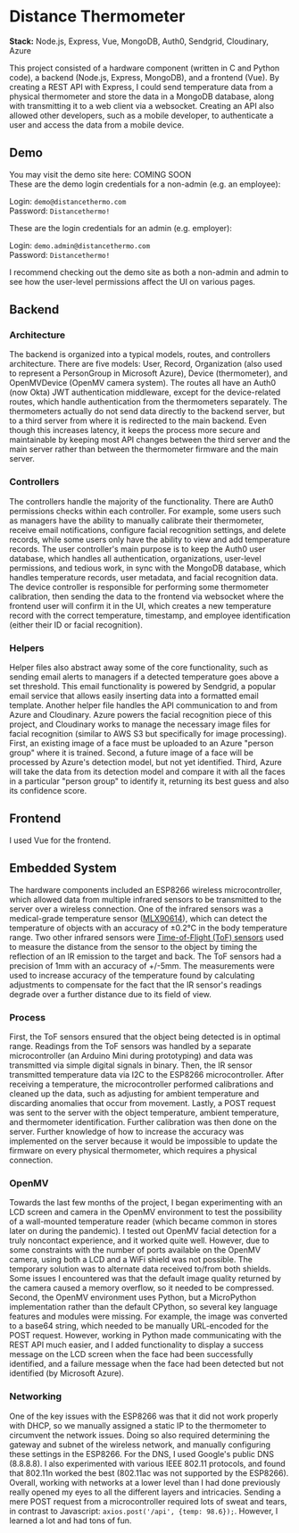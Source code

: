 # Distance Thermometer

<!-- Live Site: [convergehawaii.org](https://convergehawaii.org/) -->

**Stack:** Node.js, Express, Vue, MongoDB, Auth0, Sendgrid, Cloudinary, Azure

This project consisted of a hardware component (written in C and Python code), a backend (Node.js, Express, MongoDB), and a frontend (Vue). By creating a REST API with Express, I could send temperature data from a physical thermometer and store the data in a MongoDB database, along with transmitting it to a web client via a websocket. Creating an API also allowed other developers, such as a mobile developer, to authenticate a user and access the data from a mobile device.

## Demo

You may visit the demo site here: COMING SOON  
These are the demo login credentials for a non-admin (e.g. an employee):

Login: `demo@distancethermo.com`  
Password: `Distancethermo!`

These are the login credentials for an admin (e.g. employer):

Login: `demo.admin@distancethermo.com`  
Password: `Distancethermo!`

I recommend checking out the demo site as both a non-admin and admin to see how the user-level permissions affect the UI on various pages.

## Backend

### Architecture

The backend is organized into a typical models, routes, and controllers architecture. There are five models: User, Record, Organization (also used to represent a PersonGroup in Microsoft Azure), Device (thermometer), and OpenMVDevice (OpenMV camera system).
The routes all have an Auth0 (now Okta) JWT authentication middleware, except for the device-related routes, which handle authentication from the thermometers separately. The thermometers actually do not send data directly to the backend server, but to a third server from where it is redirected to the main backend.
Even though this increases latency, it keeps the process more secure and maintainable by keeping most API changes between the third server and the main server rather than between the thermometer firmware and the main server.

### Controllers

The controllers handle the majority of the functionality. There are Auth0 permissions checks within each controller. For example, some users such as managers have the ability to manually calibrate their thermometer, receive email notifications, configure facial recognition settings, and delete records, while some users only have the ability to view and add temperature records. The user controller's main purpose is to keep the Auth0 user database, which handles all authentication, organizations, user-level permissions, and tedious work, in sync with the MongoDB database, which handles temperature records, user metadata, and facial recognition data. The device controller is responsible for performing some thermometer calibration, then sending the data to the frontend via websocket where the frontend user will confirm it in the UI, which creates a new temperature record with the correct temperature, timestamp, and employee identification (either their ID or facial recognition).

### Helpers

Helper files also abstract away some of the core functionality, such as sending email alerts to managers if a detected temperature goes above a set threshold. This email functionality is powered by Sendgrid, a popular email service that allows easily inserting data into a formatted email template. Another helper file handles the API communication to and from Azure and Cloudinary. Azure powers the facial recognition piece of this project, and Cloudinary works to manage the necessary image files for facial recognition (similar to AWS S3 but specifically for image processing). First, an existing image of a face must be uploaded to an Azure "person group" where it is trained. Second, a future image of a face will be processed by Azure's detection model, but not yet identified. Third, Azure will take the data from its detection model and compare it with all the faces in a particular "person group" to identify it, returning its best guess and also its confidence score.

## Frontend

I used Vue for the frontend.

<!-- ### Components -->

## Embedded System

The hardware components included an ESP8266 wireless microcontroller, which allowed data from multiple infrared sensors to be transmitted to the server over a wireless connection. One of the infrared sensors was a medical-grade temperature sensor ([MLX90614](https://www.melexis.com/en/product/MLX90614)), which can detect the temperature of objects with an accuracy of ±0.2°C in the body temperature range. Two other infrared sensors were [Time-of-Flight (ToF) sensors](https://cdn.sparkfun.com/assets/8/9/9/a/6/VL53L0X_DS.pdf) used to measure the distance from the sensor to the object by timing the reflection of an IR emission to the target and back. The ToF sensors had a precision of 1mm with an accuracy of +/-5mm. The measurements were used to increase accuracy of the temperature found by calculating adjustments to compensate for the fact that the IR sensor's readings degrade over a further distance due to its field of view.

### Process

First, the ToF sensors ensured that the object being detected is in optimal range. Readings from the ToF sensors was handled by a separate microcontroller (an Arduino Mini during prototyping) and data was transmitted via simple digital signals in binary. Then, the IR sensor transmitted temperature data via I2C to the ESP8266 microcontroller. After receiving a temperature, the microcontroller performed calibrations and cleaned up the data, such as adjusting for ambient temperature and discarding anomalies that occur from movement. Lastly, a POST request was sent to the server with the object temperature, ambient temperature, and thermometer identification. Further calibration was then done on the server. Further knowledge of how to increase the accuracy was implemented on the server because it would be impossible to update the firmware on every physical thermometer, which requires a physical connection.

### OpenMV

Towards the last few months of the project, I began experimenting with an LCD screen and camera in the OpenMV environment to test the possibility of a wall-mounted temperature reader (which became common in stores later on during the pandemic). I tested out OpenMV facial detection for a truly noncontact experience, and it worked quite well. However, due to some constraints with the number of ports available on the OpenMV camera, using both a LCD and a WiFi shield was not possible. The temporary solution was to alternate data received to/from both shields. Some issues I encountered was that the default image quality returned by the camera caused a memory overflow, so it needed to be compressed. Second, the OpenMV environment uses Python, but a MicroPython implementation rather than the default CPython, so several key language features and modules were missing. For example, the image was converted to a base64 string, which needed to be manually URL-encoded for the POST request. However, working in Python made communicating with the REST API much easier, and I added functionality to display a success message on the LCD screen when the face had been successfully identified, and a failure message when the face had been detected but not identified (by Microsoft Azure).

### Networking

One of the key issues with the ESP8266 was that it did not work properly with DHCP, so we manually assigned a static IP to the thermometer to circumvent the network issues. Doing so also required determining the gateway and subnet of the wireless network, and manually configuring these settings in the ESP8266. For the DNS, I used Google's public DNS (8.8.8.8). I also experimented with various IEEE 802.11 protocols, and found that 802.11n worked the best (802.11ac was not supported by the ESP8266). Overall, working with networks at a lower level than I had done previously really opened my eyes to all the different layers and intricacies. Sending a mere POST request from a microcontroller required lots of sweat and tears, in contrast to Javascript: `axios.post('/api', {temp: 98.6});`. However, I learned a lot and had tons of fun.

<!-- - Vue CLI, Vuex to manage state, Vue router + history to handle frontend URL routing
  -scoped styling
- Auth0 SPA, Passport
  - authentication guard for protected routes
- Sendgrid API
- Axios, Formidable
- Cloudinary

- Face API

  - browser's access to media devices, such as the webcam video stream
  - continuous snapshot of video stream to simulate a "live" facial recognition program
- Camera.vue:117-136
- Vue lifecycle hooks to automatically clear the continuous interval on being destroyed

- employers could upload pictures (such as ID pictures) into the system, where it would get loaded into Azure and Azure would process and train the data for facial detection and identification
  - handle file size uploads,
- websocket
- Bulma, Buefy
- MongoDB, Mongoose
- Express routing, order matters, especially with the connect-history-api-fallback needed for Vue
- Breaking down each screen into Vue components, including nested components -->
